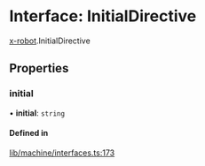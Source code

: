 # Interface: InitialDirective

[x-robot](../modules/x_robot.md).InitialDirective

## Properties

### initial

• **initial**: `string`

#### Defined in

[lib/machine/interfaces.ts:173](https://github.com/Masquerade-Circus/x-robot/blob/a0ed060/lib/machine/interfaces.ts#L173)
